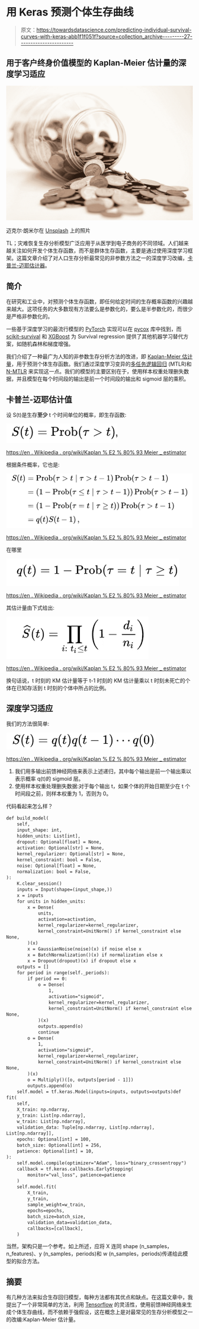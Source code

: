# 用 Keras 预测个体生存曲线

> 原文：<https://towardsdatascience.com/predicting-individual-survival-curves-with-keras-abb1f1f051f?source=collection_archive---------27----------------------->

## 用于客户终身价值模型的 Kaplan-Meier 估计量的深度学习适应

![](img/358f4d52124463b183015a15f69e87c5.png)

迈克尔·朗米尔在 [Unsplash](https://unsplash.com?utm_source=medium&utm_medium=referral) 上的照片

TL；灾难恢复生存分析模型广泛应用于从医学到电子商务的不同领域。人们越来越关注如何开发个体生存函数，而不是群体生存函数，主要是通过使用深度学习框架。这篇文章介绍了对人口生存分析最常见的非参数方法之一的深度学习改编，[卡普兰-迈耶估计器](https://en.wikipedia.org/wiki/Kaplan%E2%80%93Meier_estimator)。

## **简介**

在研究和工业中，对预测个体生存函数，即任何给定时间的生存概率函数的兴趣越来越大。这项任务的大多数现有方法要么是参数化的，要么是半参数化的，而很少是严格非参数化的。

一些基于深度学习的最流行模型的 [PyTorch](https://github.com/pytorch/pytorch) 实现可以在 [pycox](https://github.com/havakv/pycox) 库中找到，而 [scikit-survival](https://github.com/sebp/scikit-survival) 和 [XGBoost](https://github.com/dmlc/xgboost) 为 Survival regression 提供了其他机器学习替代方案，如随机森林和梯度增强。

我们介绍了一种最广为人知的非参数生存分析方法的改进，即 [Kaplan-Meier 估计量](https://en.wikipedia.org/wiki/Kaplan%E2%80%93Meier_estimator)，用于预测个体生存函数。我们通过深度学习变异的[多任务逻辑回归](https://papers.nips.cc/paper/2011/file/1019c8091693ef5c5f55970346633f92-Paper.pdf) (MTLR)和 [N-MTLR](https://arxiv.org/pdf/1801.05512.pdf) 来实现这一点。我们的模型的主要区别在于，使用样本权重处理删失数据，并且模型在每个时间段的输出是前一个时间段的输出和 sigmoid 层的乘积。

## **卡普兰-迈耶估计值**

设 S(t)是生存**至少** t 个时间单位的概率，即生存函数:

![](img/b4b6d852463d332bd2d4df0774bc26b9.png)

[https://en . Wikipedia . org/wiki/Kaplan % E2 % 80% 93 Meier _ estimator](https://en.wikipedia.org/wiki/Kaplan%E2%80%93Meier_estimator)

根据条件概率，它也是:

![](img/5e137e548e85eda9ff6b992efa272ffa.png)

[https://en . Wikipedia . org/wiki/Kaplan % E2 % 80% 93 Meier _ estimator](https://en.wikipedia.org/wiki/Kaplan%E2%80%93Meier_estimator)

在哪里

![](img/6817e3700d249ed9586d75ff01c0cc8e.png)

[https://en . Wikipedia . org/wiki/Kaplan % E2 % 80% 93 Meier _ estimator](https://en.wikipedia.org/wiki/Kaplan%E2%80%93Meier_estimator)

其估计量由下式给出:

![](img/94cf56dfc23b84d801ae535ed407529f.png)

[https://en . Wikipedia . org/wiki/Kaplan % E2 % 80% 93 Meier _ estimator](https://en.wikipedia.org/wiki/Kaplan%E2%80%93Meier_estimator)

换句话说，t 时刻的 KM 估计量等于 t-1 时刻的 KM 估计量乘以 t 时刻未死亡的个体在已知存活到 t 时刻的个体中所占的比例。

## 深度学习适应

我们的方法很简单:

![](img/7d88c7d32b7cc13e983233497d024402.png)

[https://en . Wikipedia . org/wiki/Kaplan % E2 % 80% 93 Meier _ estimator](https://en.wikipedia.org/wiki/Kaplan%E2%80%93Meier_estimator)

1.  我们用多输出前馈神经网络来表示上述递归，其中每个输出是前一个输出乘以表示概率 q(t)的 sigmoid 层。
2.  使用样本权重处理删失数据:对于每个输出 t，如果个体的开始日期至少在 t 个时间段之前，则样本权重为 1，否则为 0。

代码看起来怎么样？

```
def build_model(
    self,
    input_shape: int,
    hidden_units: List[int],
    dropout: Optional[float] = None,
    activation: Optional[str] = None,
    kernel_regularizer: Optional[str] = None,
    kernel_constraint: bool = False,
    noise: Optional[float] = None,
    normalization: bool = False,
):
    K.clear_session()
    inputs = Input(shape=(input_shape,))
    x = inputs
    for units in hidden_units:
        x = Dense(
            units,
            activation=activation,
            kernel_regularizer=kernel_regularizer,
            kernel_constraint=UnitNorm() if kernel_constraint else None,
        )(x)
        x = GaussianNoise(noise)(x) if noise else x
        x = BatchNormalization()(x) if normalization else x
        x = Dropout(dropout)(x) if dropout else x
    outputs = []
    for period in range(self._periods):
        if period == 0:
            o = Dense(
                1,
                activation="sigmoid",
                kernel_regularizer=kernel_regularizer,
                kernel_constraint=UnitNorm() if kernel_constraint else None,
            )(x)
            outputs.append(o)
            continue
        o = Dense(
            1,
            activation="sigmoid",
            kernel_regularizer=kernel_regularizer,
            kernel_constraint=UnitNorm() if kernel_constraint else None,
        )(x)
        o = Multiply()([o, outputs[period - 1]])
        outputs.append(o)
    self.model = tf.keras.Model(inputs=inputs, outputs=outputs)def fit(
    self,
    X_train: np.ndarray,
    y_train: List[np.ndarray],
    w_train: List[np.ndarray],
    validation_data: Tuple[np.ndarray, List[np.ndarray], List[np.ndarray]],
    epochs: Optional[int] = 100,
    batch_size: Optional[int] = 256,
    patience: Optional[int] = 10,
):
    self.model.compile(optimizer="Adam", loss="binary_crossentropy")
    callback = tf.keras.callbacks.EarlyStopping(
        monitor="val_loss", patience=patience
    )
    self.model.fit(
        X_train,
        y_train,
        sample_weight=w_train,
        epochs=epochs,
        batch_size=batch_size,
        validation_data=validation_data,
        callbacks=[callback],
    )
```

当然，架构只是一个参考。如上所述，应将 X 连同 shape (n_samples，n_features)、y (n_samples，periods)和 w (n_samples，periods)传递给此模型的拟合方法。

## 摘要

有几种方法来拟合生存回归模型，每种方法都有其优点和缺点。在这篇文章中，我提出了一个非常简单的方法，利用 [Tensorflow](https://github.com/tensorflow/tensorflow) 的灵活性，使用前馈神经网络来生成个体生存曲线，而不依赖于强假设，这在概念上是对最常见的生存分析模型之一的改编:Kaplan-Meier 估计量。